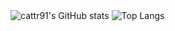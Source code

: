<div>
    <img src="https://cattr91.vercel.app/api?username=cattr91&show_icons=true&theme=radical" alt="cattr91's GitHub stats" style="display: inline-block;">
    <img src="https://cattr91.vercel.app/api/top-langs/?username=cattr91&layout=donut" alt="Top Langs" style="display: inline-block;">
</div>
